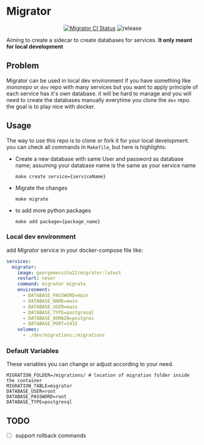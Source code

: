 # Migrator

<p align="center">
  <a href="https://hub.docker.com/r/georgemessiha22/migrator"><img src="https://github.com/georgemessiha22/migrator/actions/workflows/docker-publish.yml/badge.svg" alt="Migrator CI Status" /></a>
  <a herf="https://github.com/georgemessiha22/migrator/actions/workflows/release.yml"><image src="https://github.com/georgemessiha22/migrator/actions/workflows/release.yml/badge.svg" alt="release"/></a>
</p>

Aiming to create a sidecar to create databases for services. 
**It only meant for local development**

## Problem

Migrator can be used in local dev environment if you have something like *monorepo*
or `dev` repo with many services but you want to apply principle of each service has it's own database.
it will be hard to manage and you will need to create the databases manually
everytime you clone the `dev` repo. the goal is to play nice with docker.

## Usage

The way to use this repo is to clone or fork it for your local development.
you can check all commands in `Makefile`, but here is highlights:

- Create a new database with same User and password as database name;
assuming your database name is the same as your service name

    ```shell
    make create service={serviceName}
    ```

- Migrate the changes

    ```shell
    make migrate
    ```

- to add more python packages

    ```shell
    make add package={package_name}
    ```

### Local dev environment

add *Migrator* service in your docker-compose file like:

```yaml
services:
  migrator:
    image: georgemessiha22/migrator:latest
    restart: never
    command: migrator migrate
    environment:
      - DATABASE_PASSWORD=main
      - DATABASE_NAME=main
      - DATABASE_USER=main
      - DATABASE_TYPE=postgresql
      - DATABASE_DOMAIN=postgres
      - DATABASE_PORT=5432
    volumes:
      - ./dev/migrations:/migrations
```

### Default Variables

These variables you can change or adjust according to your need.

```shell
MIGRATION_FOLDER=/migrations/ # location of migration folder inside the container
MIGRATION_TABLE=migrator
DATABASE_USER=root
DATABASE_PASSWORD=root
DATABASE_TYPE=postgresql
```

## TODO

- [ ] support rollback commands

